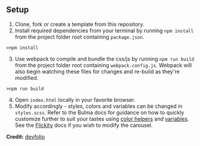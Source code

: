 ## Setup

1. Clone, fork or create a template from this repository.
2. Install required dependencies from your terminal by running `npm install` from the project folder root containing `package.json`.
<pre>
<code>>npm install</code></pre>
3. Use webpack to compile and bundle the css/js by running `npm run build` from the project folder root containing `webpack.config.js`. Webpack will also begin watching these files for changes and re-build as they're modified.
<pre>
<code>>npm run build</code></pre>
4. Open `index.html` locally in your favorite browser.
5. Modify accordingly - styles, colors and variables can be changed in `styles.scss`. Refer to the Bulma docs for guidance on how to quickly customize further to suit your tastes using [color helpers](https://bulma.io/documentation/modifiers/color-helpers/) and [variables](https://bulma.io/documentation/customize/variables/). See the [Flickity](https://github.com/metafizzy/flickity) docs if you wish to modify the carousel.

**Credit:** [devfolio](https://github.com/mmacneil/devfolio)
